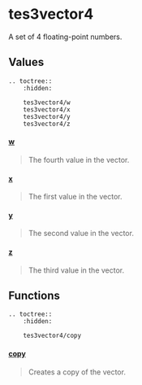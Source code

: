 # tes3vector4

A set of 4 floating-point numbers.

## Values

```eval_rst
.. toctree::
    :hidden:

    tes3vector4/w
    tes3vector4/x
    tes3vector4/y
    tes3vector4/z
```

#### [w](tes3vector4/w.md)

> The fourth value in the vector.

#### [x](tes3vector4/x.md)

> The first value in the vector.

#### [y](tes3vector4/y.md)

> The second value in the vector.

#### [z](tes3vector4/z.md)

> The third value in the vector.

## Functions

```eval_rst
.. toctree::
    :hidden:

    tes3vector4/copy
```

#### [copy](tes3vector4/copy.md)

> Creates a copy of the vector.
